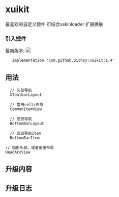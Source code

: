 # xuikit
最喜欢的自定义控件
可结合xskinloader 扩展换肤


### 引入控件
最新版本:  [![](https://jitpack.io/v/pichsy/xuikit.svg)](https://jitpack.io/#pichsy/xuikit)

        
       implementation 'com.github.pichsy:xuikit:1.4'
       

## 用法

    
      
      // 头部导航
      XToolbarLayout
      
      // 常用cells布局
      CommonItemView
      
      // 底部导航
      BottomBarLayout
      
      // 底部导航item
      BottomBarItem
    
    // 弧形头部，或者衔接布局
    HeadArcView

## 升级内容

## 升级日志
